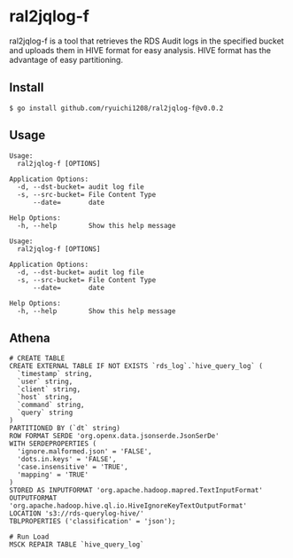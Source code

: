 # ral2jqlog-f

ral2jqlog-f is a tool that retrieves the RDS Audit logs in the specified bucket and uploads them in HIVE format for easy analysis.  HIVE format has the advantage of easy partitioning.

## Install

```
$ go install github.com/ryuichi1208/ral2jqlog-f@v0.0.2
```

## Usage

```
Usage:
  ral2jqlog-f [OPTIONS]

Application Options:
  -d, --dst-bucket= audit log file
  -s, --src-bucket= File Content Type
      --date=       date

Help Options:
  -h, --help        Show this help message

Usage:
  ral2jqlog-f [OPTIONS]

Application Options:
  -d, --dst-bucket= audit log file
  -s, --src-bucket= File Content Type
      --date=       date

Help Options:
  -h, --help        Show this help message
```

## Athena

```
# CREATE TABLE
CREATE EXTERNAL TABLE IF NOT EXISTS `rds_log`.`hive_query_log` (
  `timestamp` string,
  `user` string,
  `client` string,
  `host` string,
  `command` string,
  `query` string
)
PARTITIONED BY (`dt` string)
ROW FORMAT SERDE 'org.openx.data.jsonserde.JsonSerDe'
WITH SERDEPROPERTIES (
  'ignore.malformed.json' = 'FALSE',
  'dots.in.keys' = 'FALSE',
  'case.insensitive' = 'TRUE',
  'mapping' = 'TRUE'
)
STORED AS INPUTFORMAT 'org.apache.hadoop.mapred.TextInputFormat' OUTPUTFORMAT 'org.apache.hadoop.hive.ql.io.HiveIgnoreKeyTextOutputFormat'
LOCATION 's3://rds-querylog-hive/'
TBLPROPERTIES ('classification' = 'json');

# Run Load
MSCK REPAIR TABLE `hive_query_log`

```
